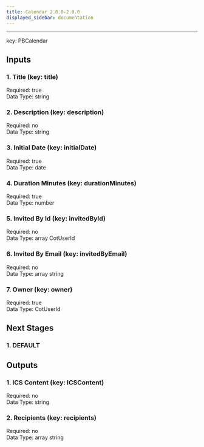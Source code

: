 ```yaml
---  
title: Calendar 2.0.0-2.0.0  
displayed_sidebar: documentation  
---  
```

  
****  
key: PBCalendar  
## Inputs  
### 1. Title (key: title)  
  
Required: true  
Data Type: string   
### 2. Description (key: description)  
  
Required: no  
Data Type: string   
### 3. Initial Date (key: initialDate)  
  
Required: true  
Data Type: date   
### 4. Duration Minutes (key: durationMinutes)  
  
Required: true  
Data Type: number   
### 5. Invited By Id (key: invitedById)  
  
Required: no  
Data Type: array CotUserId  
### 6. Invited By Email (key: invitedByEmail)  
  
Required: no  
Data Type: array string  
### 7. Owner (key: owner)  
  
Required: true  
Data Type: CotUserId   
## Next Stages  
### 1. DEFAULT  
  
## Outputs  
### 1. ICS Content (key: ICSContent)  
  
Required: no  
Data Type: string   
### 2. Recipients (key: recipients)  
  
Required: no  
Data Type: array string